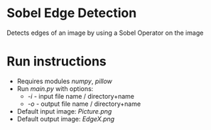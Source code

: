 # Sobel Edge Detection  

Detects edges of an image by using a Sobel Operator on the image

# Run instructions  
  - Requires modules *numpy*, *pillow*
  - Run *main.py* with options:
    * *-i* - input file name / directory+name  
    * *-o* - output file name / directory+name  
  - Default input image: *Picture.png*
  - Default output image: *EdgeX.png*
